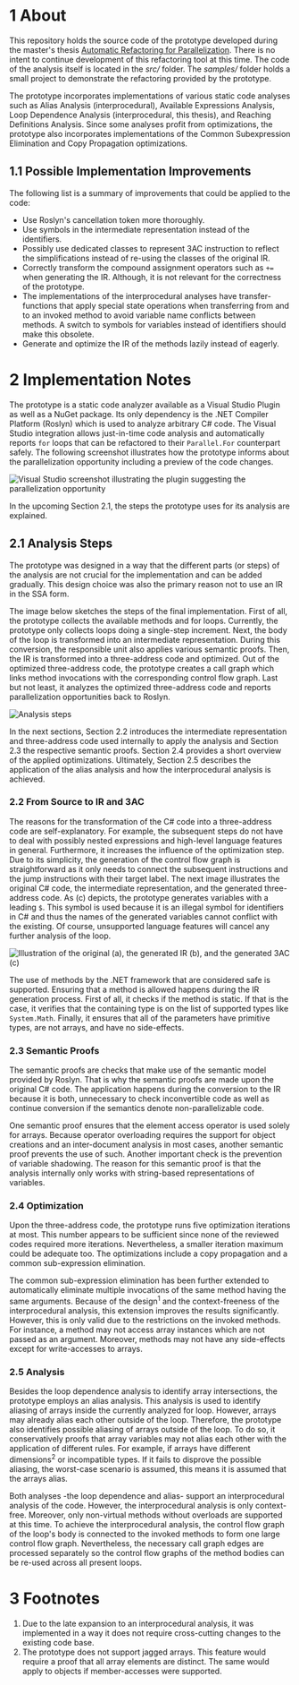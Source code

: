 # 1 About

This repository holds the source code of the prototype developed during the master's thesis [Automatic Refactoring for Parallelization](https://eprints.hsr.ch/760/). There is no intent to continue development of this refactoring tool at this time. The code of the analysis itself is located in the *src/* folder. The *samples/* folder holds a small project to demonstrate the refactoring provided by the prototype.

The prototype incorporates implementations of various static code analyses such as Alias Analysis (interprocedural), Available Expressions Analysis, Loop Dependence Analysis (interprocedural, this thesis), and Reaching Definitions Analysis. Since some analyses profit from optimizations, the prototype also incorporates implementations of the Common Subexpression Elimination and Copy Propagation optimizations.

## 1.1 Possible Implementation Improvements

The following list is a summary of improvements that could be applied to the code:

- Use Roslyn's cancellation token more thoroughly.
- Use symbols in the intermediate representation instead of the identifiers.
- Possibly use dedicated classes to represent 3AC instruction to reflect the simplifications instead of re-using the classes of the original IR.
- Correctly transform the compound assignment operators such as `+=` when generating the IR. Although, it is not relevant for the correctness of the prototype.
- The implementations of the interprocedural analyses have transfer-functions that apply special state operations when transferring from and to an invoked method to avoid variable name conflicts between methods. A switch to symbols for variables instead of identifiers should make this obsolete.
- Generate and optimize the IR of the methods lazily instead of eagerly.

# 2 Implementation Notes

The prototype is a static code analyzer available as a Visual Studio Plugin as well as a NuGet package. Its only dependency is the .NET Compiler Platform (Roslyn) which is used to analyze arbitrary C# code. The Visual Studio integration allows just-in-time code analysis and automatically reports `for` loops that can be refactored to their `Parallel.For` counterpart safely. The following screenshot illustrates how the prototype informs about the parallelization opportunity including a preview of the code changes.

![Visual Studio screenshot illustrating the
plugin suggesting the parallelization opportunity](images/refactor_suggestion.png)

In the upcoming Section 2.1, the steps the prototype uses for its analysis are explained.

## 2.1 Analysis Steps

The prototype was designed in a way that the different parts (or steps) of the analysis are not crucial for the implementation and can be added gradually. This design choice was also the primary reason not to use an IR in the SSA form.

The image below sketches the steps of the final implementation. First of all, the prototype collects the available methods and for loops. Currently, the prototype only collects loops doing a single-step increment. Next, the body of the loop is transformed into an intermediate representation. During this conversion, the responsible unit also applies various semantic proofs. Then, the IR is transformed into a three-address code and optimized. Out of the optimized three-address code, the prototype creates a call graph which links method invocations with the corresponding control flow graph. Last but not least, it analyzes the optimized three-address code and reports parallelization opportunities back to Roslyn.

![Analysis steps](images/analysis_steps.png)

In the next sections, Section 2.2 introduces the intermediate representation and three-address code used internally to apply the analysis and Section 2.3 the respective semantic proofs. Section 2.4 provides a short overview of the applied optimizations. Ultimately, Section 2.5 describes the application of the alias analysis and how the interprocedural analysis is achieved.

### 2.2 From Source to IR and 3AC

The reasons for the transformation of the C# code into a three-address code are self-explanatory. For example, the subsequent steps do not have to deal with possibly nested expressions and high-level language features in general. Furthermore, it increases the influence of the optimization step. Due to its simplicity, the generation of the control flow graph is straightforward as it only needs to connect the subsequent instructions and the jump instructions with their target label. The next image illustrates the original C# code, the intermediate representation, and the generated three-address code. As (c) depicts, the prototype generates variables with a leading `$`. This symbol is used because it is an illegal symbol for identifiers in C# and thus the names of the generated variables cannot conflict with the existing. Of course, unsupported language features will cancel any further analysis of the loop.

![Illustration of the original (a), the generated IR (b), and the generated 3AC (c)](images/intermediate_representation.png)

The use of methods by the .NET framework that are considered safe is supported. Ensuring that a method is allowed happens during the IR generation process. First of all, it checks if the method is static. If that is the case, it verifies that the containing type is on the list of supported types like `System.Math`. Finally, it ensures that all of the parameters have primitive types, are not arrays, and have no side-effects.

### 2.3 Semantic Proofs

The semantic proofs are checks that make use of the semantic model provided by Roslyn. That is why the semantic proofs are made upon the original C# code. The application happens during the conversion to the IR because it is both, unnecessary to check inconvertible code as well as continue conversion if the semantics denote non-parallelizable code. 

One semantic proof ensures that the element access operator is used solely for arrays. Because operator overloading requires the support for object creations and an inter-document analysis in most cases, another semantic proof prevents the use of such. Another important check is the prevention of variable shadowing. The reason for this semantic proof is that the analysis internally only works with string-based representations of variables.

### 2.4 Optimization

Upon the three-address code, the prototype runs five optimization iterations at most. This number appears to be sufficient since none of the reviewed codes required more iterations. Nevertheless, a smaller iteration maximum could be adequate too. The optimizations include a copy propagation and a common sub-expression elimination.

The common sub-expression elimination has been further extended to automatically eliminate multiple invocations of the same method having the same arguments. Because of the design<sup>1</sup> and the context-freeness of the interprocedural analysis, this extension improves the results significantly. However, this is only valid due to the restrictions on the invoked methods. For instance, a method may not access array instances which are not passed as an argument. Moreover, methods may not have any side-effects except for write-accesses to arrays.

### 2.5 Analysis

Besides the loop dependence analysis to identify array intersections, the prototype employs an alias analysis. This analysis is used to identify aliasing of arrays inside the currently analyzed for loop. However, arrays may already alias each other outside of the loop. Therefore, the prototype also identifies possible aliasing of arrays outside of the loop. To do so, it conservatively proofs that array variables may not alias each other with the application of different rules. For example, if arrays have different dimensions<sup>2</sup> or incompatible types. If it fails to disprove the possible aliasing, the worst-case scenario is assumed, this means it is assumed that the arrays alias.

Both analyses -the loop dependence and alias- support an interprocedural analysis of the code. However, the interprocedural analysis is only context-free. Moreover, only non-virtual methods without overloads are supported at this time. To achieve the interprocedural analysis, the control flow graph of the loop's body is connected to the invoked methods to form one large control flow graph. Nevertheless, the necessary call graph edges are processed separately so the control flow graphs of the method bodies can be re-used across all present loops.

# 3 Footnotes

1. Due to the late expansion to an interprocedural analysis, it was implemented in a way it does not require cross-cutting changes to the existing code base.
2. The prototype does not support jagged arrays. This feature would require a proof that all array elements are distinct. The same would apply to objects if member-accesses were supported.

